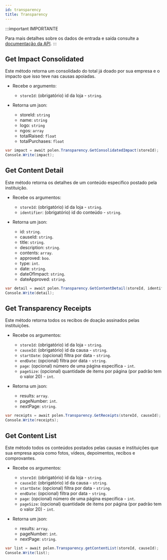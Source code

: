 ```yaml
---
id: transparency
title: Transparency
---
```

:::important IMPORTANTE

Para mais detalhes sobre os dados de entrada e saída consulte a [documentação da API](/api-reference).
:::

## Get Impact Consolidated
Este método retorna um consolidado do total já doado por sua empresa e o impacto que isso teve nas causas apoiadas.

- Recebe o argumento:
    - `storeId`: (obrigatório) id da loja - `string`.

- Retorna um json:
     - storeId: `string`
     - name: `string`
     - logo: `string`
     - ngos: `array`
     - totalRaised: `float`
     - totalPurchases: `float`

```csharp
var impact = await polen.Transparency.GetConsolidatedImpact(storeId);
Console.Write(impact);
```

## Get Content Detail
Este método retorna os detalhes de um conteúdo específico postado pela instituição.

- Recebe os argumentos:
    - `storeId`: (obrigatório) id da loja - `string`.
    - `identifier`: (obrigatório) id do conteúdo - `string`.

- Retorna um json:
    - id: `string`.
    - causeId: `string`.
    - title: `string`.
    - description: `string`.
    - contents: `array`.
    - approved: `boo`.
    - type: `int`.
    - date: `string`.
    - dateOfImpact: `string`.
    - dateApproved: `string`.

```csharp
var detail = await polen.Transparency.GetContentDetail(storeId, identifier);
Console.Write(detail);
```

## Get Transparency Receipts
Este método retorna todos os recibos de doação assinados pelas instituições.

- Recebe os argumentos:
    - `storeId`: (obrigatório) id da loja - `string`.
    - `causeId`: (obrigatório) id da causa - `string`.
    - `startDate`: (opcional) filtra por data - `string`.
    - `endDate`: (opcional) filtra por data - `string`.
    - `page`: (opcional) número de uma página especifica - `int`.
    - `pageSize`: (opcional) quantidade de items por página (por padrão tem o valor 20) - `int`.

- Retorna um json:
    - results: `array`.
    - pageNumber: `int`.
    - nextPage: `string`.

```csharp
var receipts = await polen.Transparency.GetReceipts(storeId, causeId);
Console.Write(receipts);
```

## Get Content List
Este método todos os conteúdos postados pelas causas e instituições que sua empresa apoia como fotos, vídeos, depoimentos, recibos e comprovantes.

- Recebe os argumentos:
    - `storeId`: (obrigatório) id da loja - `string`.
    - `causeId`: (obrigatório) id da causa - `string`.
    - `startDate`: (opcional) filtra por data - `string`.
    - `endDate`: (opcional) filtra por data - `string`.
    - `page`: (opcional) número de uma página especifica - `int`.
    - `pageSize`: (opcional) quantidade de items por página (por padrão tem o valor 20) - `int`.

- Retorna um json:
    - results: `array`.
    - pageNumber: `int`.
    - nextPage: `string`.

```csharp
var list = await polen.Transparency.getContentList(storeId, causeId);
Console.Write(list);
```
